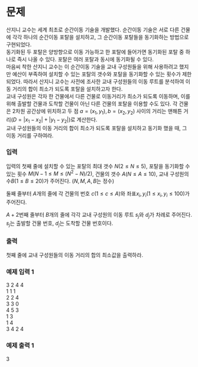 # 문제
산지니 교수는 세계 최초로 순간이동 기술을 개발했다. 순간이동 기술은 서로 다른 건물에 각각 하나의 순간이동 포탈을 설치하고, 그 순간이동 포탈들을 동기화하는 방법으로 구현되었다.  
동기화된 두 포탈은 양방향으로 이동 가능하고 한 포탈에 들어가면 동기화된 포탈 중 하나로 즉시 나올 수 있다. 포탈은 여러 포탈과 동시에 동기화될 수 있다.  
마음씨 착한 산지니 교수는 이 순간이동 기술을 교내 구성원들을 위해 사용하려고 했지만 예산이 부족하여 설치할 수 있는 포탈의 갯수와 포탈을 동기화할 수 있는 횟수가 제한되었다. 따라서 산지니 교수는 사전에 조사한 교내 구성원들의 이동 루트를 분석하여 이동 거리의 합이 최소가 되도록 포탈을 설치하고자 한다.  
교내 구성원은 각자 한 건물에서 다른 건물로 이동거리가 최소가 되도록 이동하며, 이를 위해 출발할 건물과 도착할 건물이 아닌 다른 건물의 포탈을 이용할 수도 있다. 각 건물은 2차원 공간상에 위치하고 두 점 $a=(x_1,y_1), b=(x_2,y_2)$ 사이의 거리는 맨해튼 거리$(D = |x_1-x_2|+|y_1-y_2|)$로 계산한다.  
교내 구성원들의 이동 거리의 합이 최소가 되도록 포탈을 설치하고 동기화 했을 때, 그 이동 거리를 구하여라.

### 입력
입력의 첫째 줄에 설치할 수 있는 포탈의 최대 갯수 $N(2 \leq N \leq 5)$, 포탈을 동기화할 수 있는 횟수 $M(N-1 \leq M \leq (N^2-N) / 2)$, 건물의 갯수 $A(N\leq A \leq 10)$, 교내 구성원의 수$B(1\leq B \leq 20)$가 주어진다. $(N,M,A,B$는 정수$)$  

둘째 줄부터 $A$개의 줄에 각 건물의 번호 $c(1\leq c \leq A)$와 좌표$x_i, y_i(1\leq x_i,y_i \leq 100)$가 주어진다.  

$A+2$번째 줄부터 $B$개의 줄에 각각 교내 구성원의 이동 루트 $s_j$와 $d_j$가 차례로 주어진다. $s_j$는 출발할 건물 번호, $d_j$는 도착할 건물 번호이다.  

### 출력
첫째 줄에 교내 구성원들의 이동 거리의 합의 최소값을 출력하라.

### 예제 입력 1
3 2 4 4  
1 1 1  
2 2 4  
3 3 0  
4 5 3  
1 3  
1 4  
3 4
2 4  

### 예제 출력 1
3  

